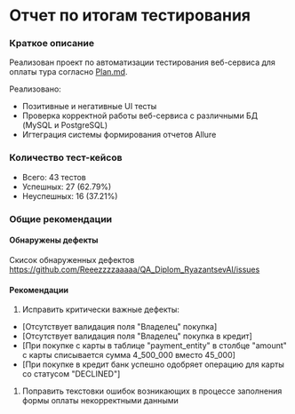 # Отчет по итогам тестирования
### Краткое описание
Реализован проект по автоматизации тестирования веб-сервиса для оплаты тура согласно [Plan.md](Plan.md).

Реализовано:
* Позитивные и негативные UI тесты
* Проверка корректной работы веб-сервиса с различными БД (MySQL и PostgreSQL)
* Игтеграция системы формирования отчетов Allure

### Количество тест-кейсов
* Всего: 43 тестов
* Успешных: 27 (62.79%)
* Неуспешных: 16 (37.21%)

### Общие рекомендации
#### Обнаружены дефекты
Скисок обнаруженных дефектов https://github.com/Reeezzzzaaaaa/QA_Diplom_RyazantsevAI/issues

#### Рекомендации
1. Исправить критически важные дефекты:
- [Отсутствует валидация поля "Владелец" покупка]
- [Отсутствует валидация поля "Владелец" покупка в кредит]
- [При покупке с карты в таблице "payment_entity" в столбце "amount" с карты списывается сумма 4_500_000 вместо 45_000]
- [При покупке в кредит банк успешно одобряет операцию для карты со статусом "DECLINED"]

1. Поправить текстовки ошибок возникающих в процессе заполнения формы оплаты некорректными данными
